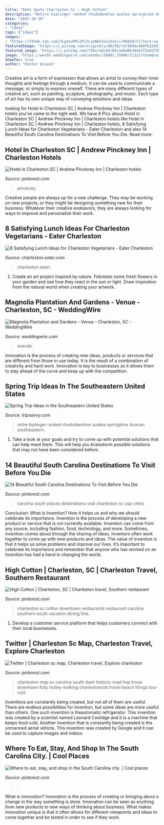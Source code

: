 ```yaml
---
title: "Date Spots Charleston Sc : High Cotton"
description: "Retire kiplinger ranked rhododendron azalea springtime duncan southeastern"
date: "2022-10-10"
categories:
- "ideas"
tags: ["ideas"]
images:
- "https://fthmb.tqn.com/3LgdvwPRc2FhJLvpNkFeonihoIc=/960x0/filters:no_upscale()/GettyImages-656311092-5a8377921f4e13003655728d.jpg"
featuredImage: "https://i.pinimg.com/originals/98/9d/c4/989dc460f62e93334eb27ddcec778595.jpg"
featured_image: "https://i.pinimg.com/736x/ad/6d/06/ad6d063844273a92f2b2d147536822ed--historic-charleston-sc-moving-to-charleston-sc.jpg"
image: "https://wwcdn.weddingwire.com/vendor/10001_15000/11317/thumbnails/1200x1200_1483455147-ca2152c758d6bc7a-perkins-227.jpg"
ShowToc: true
author: "Hester Wisozk"
---
```



Creative art is a form of expression that allows an artist to convey their inner thoughts and feelings through a medium. It can be used to communicate a message, or simply to express oneself. There are many different types of creative art, such as painting, sculpture, photography, and music. Each type of art has its own unique way of conveying emotions and ideas.

	

		
looking for Hotel in Charleston SC | Andrew Pinckney Inn | Charleston hotels you've came to the right web. We have 8 Pics about Hotel in Charleston SC | Andrew Pinckney Inn | Charleston hotels like Hotel in Charleston SC | Andrew Pinckney Inn | Charleston hotels, 8 Satisfying Lunch Ideas for Charleston Vegetarians - Eater Charleston and also 14 Beautiful South Carolina Destinations To Visit Before You Die. Read more:
		
    
## Hotel In Charleston SC | Andrew Pinckney Inn | Charleston Hotels

<img loading=lazy src="https://i.pinimg.com/originals/0c/4b/a6/0c4ba6d0de836b065bd6a44d0dc6dd43.jpg" onerror="this.onerror=null;this.src='https://tse3.mm.bing.net/th?id=OIP.V8SzG8tUlyvBCSAaR4RXAgHaD7&amp;pid=15.1';" alt="Hotel in Charleston SC | Andrew Pinckney Inn | Charleston hotels">

_Source: pinterest.com_

>pinckney. 

	

Creative people are always up for a new challenge. They may be working on new projects, or they might be designing something new for their business. Whatever their creative endeavors, they are always looking for ways to improve and personalize their work.

    
## 8 Satisfying Lunch Ideas For Charleston Vegetarians - Eater Charleston

<img loading=lazy src="https://cdn.vox-cdn.com/thumbor/2w2VPga2ud58JWDXLctVUnfrifc=/156x0:1104x711/1200x900/filters:focal(156x0:1104x711)/cdn.vox-cdn.com/uploads/chorus_image/image/49412795/Screen_Shot_2016-04-27_at_9.24.22_AM.0.0.png" onerror="this.onerror=null;this.src='https://tse4.mm.bing.net/th?id=OIP.IbFGMZ06Jtwc0qxMPU-LHgEgDY&amp;pid=15.1';" alt="8 Satisfying Lunch Ideas for Charleston Vegetarians - Eater Charleston">

_Source: charleston.eater.com_

>charleston eater. 

	

1. Create an art project inspired by nature. Febreeze some fresh flowers in your garden and see how they react in the sun or light. Draw inspiration from the natural world when creating your artwork.

    
## Magnolia Plantation And Gardens - Venue - Charleston, SC - WeddingWire

<img loading=lazy src="https://wwcdn.weddingwire.com/vendor/10001_15000/11317/thumbnails/1200x1200_1483455147-ca2152c758d6bc7a-perkins-227.jpg" onerror="this.onerror=null;this.src='https://tse4.mm.bing.net/th?id=OIP.2EXOQ6FVn5I4_w7Y1k_fAgHaE8&amp;pid=15.1';" alt="Magnolia Plantation and Gardens - Venue - Charleston, SC - WeddingWire">

_Source: weddingwire.com_

>wwcdn. 

	

Innovation is the process of creating new ideas, products or services that are different from those in use today. It is the result of a combination of creativity and hard work. Innovation is key to businesses as it allows them to stay ahead of the curve and keep up with the competition.

    
## Spring Trip Ideas In The Southeastern United States

<img loading=lazy src="https://fthmb.tqn.com/3LgdvwPRc2FhJLvpNkFeonihoIc=/960x0/filters:no_upscale()/GettyImages-656311092-5a8377921f4e13003655728d.jpg" onerror="this.onerror=null;this.src='https://tse4.mm.bing.net/th?id=OIP.leGPeyqNyPk8lVVE4iIQtgHaE5&amp;pid=15.1';" alt="Spring Trip Ideas in the Southeastern United States">

_Source: tripsavvy.com_

>retire kiplinger ranked rhododendron azalea springtime duncan southeastern. 

	

1. Take a look at your goals and try to come up with potential solutions that can help meet them. This will help you brainstorm possible solutions that may not have been considered before.

    
## 14 Beautiful South Carolina Destinations To Visit Before You Die

<img loading=lazy src="https://i.pinimg.com/originals/bc/c7/f0/bcc7f0cc6f2c6dd7bee6869f598682bf.jpg" onerror="this.onerror=null;this.src='https://tse3.mm.bing.net/th?id=OIP.WJTKS9MU2BLxBY2ALV00EQHaE8&amp;pid=15.1';" alt="14 Beautiful South Carolina Destinations To Visit Before You Die">

_Source: pinterest.com_

>carolina south places destinations visit charleston sc usa cities. 

	

Conclusion: What is Invention? How it helps us and why we should celebrate its importance.
Invention is the process of developing a new product or service that is not currently available. Invention can come from any source, including fashion, food, technology, and more. Sometimes, invention comes about through the sharing of ideas. Inventors often work together to come up with new products and ideas. The value of invention is that it helps us solve problems and improve our lives. It’s important to celebrate its importance and remember that anyone who has worked on an invention has had a hand in changing the world.

    
## High Cotton | Charleston, SC | Charleston Travel, Southern Restaurant

<img loading=lazy src="https://i.pinimg.com/originals/03/78/36/03783666bd6160994529a25570d963a5.jpg" onerror="this.onerror=null;this.src='https://tse3.mm.bing.net/th?id=OIP.IqJZbN8ecNAFlzGOak99bQHaFB&amp;pid=15.1';" alt="High Cotton | Charleston, SC | Charleston travel, Southern restaurant">

_Source: pinterest.com_

>charleston sc cotton downtown restaurants restaurant carolina southern south vacation dining fine. 

	

1. Develop a customer service platform that helps customers connect with their local businesses.

    
## Twitter | Charleston Sc Map, Charleston Travel, Explore Charleston

<img loading=lazy src="https://i.pinimg.com/736x/ad/6d/06/ad6d063844273a92f2b2d147536822ed--historic-charleston-sc-moving-to-charleston-sc.jpg" onerror="this.onerror=null;this.src='https://tse3.mm.bing.net/th?id=OIP.dFDqMOFnijeQlV1vibYzSgHaLV&amp;pid=15.1';" alt="Twitter | Charleston sc map, Charleston travel, Explore charleston">

_Source: pinterest.com_

>charleston map sc carolina south dash historic road hop know downtown folly trolley walking charlestoncvb travel beach things tour visit. 

	

Inventions are constantly being created, but not all of them are useful. There are endless possibilities for invention, but some ideas are more useful than others. One such invention is theautomatic refrigerator. This invention was created by a scientist named Leonard Coolidge and it is a machine that keeps food cold. Another invention that is constantly being created is the unmanned aerial vehicle. This invention was created by Google and it can be used to capture images and videos.

    
## Where To Eat, Stay, And Shop In The South Carolina City. | Cool Places

<img loading=lazy src="https://i.pinimg.com/originals/98/9d/c4/989dc460f62e93334eb27ddcec778595.jpg" onerror="this.onerror=null;this.src='https://tse1.mm.bing.net/th?id=OIP.NQR8qYL6V7lDkCOO1wqzaAHaE7&amp;pid=15.1';" alt="Where to eat, stay, and shop in the South Carolina city. | Cool places">

_Source: pinterest.com_

>. 

	

What is innovation?
Innovation is the process of creating or bringing about a change in the way something is done. Innovation can be seen as anything from new products to new ways of thinking about business. What makes innovation unique is that it often allows for different viewpoints and ideas to come together and be tested in order to see if they work.

